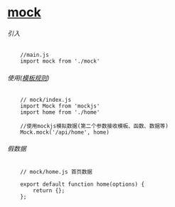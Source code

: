 <!--
 * @version: 1.0.0
 * @Date: 2019-09-17 19:57:03
 * @LastEditTime: 2019-09-17 20:04:33
 -->
# [mock](http://mockjs.com/)

###### 引入

```
    //main.js
    import mock from './mock'
```

###### 使用([模板规则](https://github.com/nuysoft/Mock/wiki/Syntax-Specification))

```
    // mock/index.js
    import Mock from 'mockjs'
    import home from './home'

    //使用mockjs模拟数据(第二个参数接收模板、函数、数据等)
    Mock.mock('/api/home', home)
```

###### 假数据

```
    // mock/home.js 首页数据

    export default function home(options) {
        return {};
    };
```